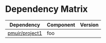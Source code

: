 # Dependency Matrix

Dependency | Component | Version
---------- | --------- | -------
[pmuir/project1](https://github.com/pmuir/project1) | foo | []()